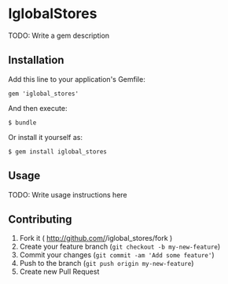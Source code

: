 # IglobalStores

TODO: Write a gem description

## Installation

Add this line to your application's Gemfile:

    gem 'iglobal_stores'

And then execute:

    $ bundle

Or install it yourself as:

    $ gem install iglobal_stores

## Usage

TODO: Write usage instructions here

## Contributing

1. Fork it ( http://github.com/<my-github-username>/iglobal_stores/fork )
2. Create your feature branch (`git checkout -b my-new-feature`)
3. Commit your changes (`git commit -am 'Add some feature'`)
4. Push to the branch (`git push origin my-new-feature`)
5. Create new Pull Request
